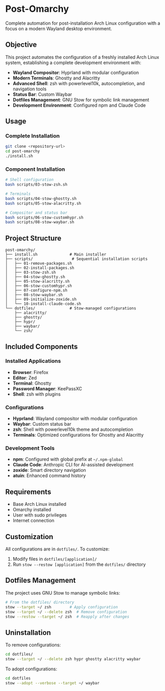# Post-Omarchy

Complete automation for post-installation Arch Linux configuration with a focus on a modern Wayland desktop environment.

## Objective

This project automates the configuration of a freshly installed Arch Linux system, establishing a complete development environment with:

- **Wayland Compositor**: Hyprland with modular configuration
- **Modern Terminals**: Ghostty and Alacritty
- **Advanced Shell**: zsh with powerlevel10k, autocompletion, and navigation tools
- **Status Bar**: Custom Waybar
- **Dotfiles Management**: GNU Stow for symbolic link management
- **Development Environment**: Configured npm and Claude Code

## Usage

### Complete Installation

```bash
git clone <repository-url>
cd post-omarchy
./install.sh
```

### Component Installation

```bash
# Shell configuration
bash scripts/03-stow-zsh.sh

# Terminals
bash scripts/04-stow-ghostty.sh
bash scripts/05-stow-alacritty.sh

# Compositor and status bar
bash scripts/06-stow-customhypr.sh
bash scripts/08-stow-waybar.sh
```

## Project Structure

```
post-omarchy/
├── install.sh              # Main installer
├── scripts/                 # Sequential installation scripts
│   ├── 01-remove-packages.sh
│   ├── 02-install-packages.sh
│   ├── 03-stow-zsh.sh
│   ├── 04-stow-ghostty.sh
│   ├── 05-stow-alacritty.sh
│   ├── 06-stow-customhypr.sh
│   ├── 07-configure-npm.sh
│   ├── 08-stow-waybar.sh
│   ├── 09-initialize-zoxide.sh
│   └── 10-install-claude-code.sh
└── dotfiles/               # Stow-managed configurations
    ├── alacritty/
    ├── ghostty/
    ├── hypr/
    ├── waybar/
    └── zsh/
```

## Included Components

### Installed Applications
- **Browser**: Firefox
- **Editor**: Zed
- **Terminal**: Ghostty
- **Password Manager**: KeePassXC
- **Shell**: zsh with plugins

### Configurations
- **Hyprland**: Wayland compositor with modular configuration
- **Waybar**: Custom status bar
- **zsh**: Shell with powerlevel10k theme and autocompletion
- **Terminals**: Optimized configurations for Ghostty and Alacritty

### Development Tools
- **npm**: Configured with global prefix at `~/.npm-global`
- **Claude Code**: Anthropic CLI for AI-assisted development
- **zoxide**: Smart directory navigation
- **atuin**: Enhanced command history

## Requirements

- Base Arch Linux installed
- Omarchy installed
- User with sudo privileges
- Internet connection

## Customization

All configurations are in `dotfiles/`. To customize:

1. Modify files in `dotfiles/[application]/`
2. Run `stow --restow [application]` from the `dotfiles/` directory

## Dotfiles Management

The project uses GNU Stow to manage symbolic links:

```bash
# From the dotfiles/ directory
stow --target ~/ zsh        # Apply configuration
stow --target ~/ --delete zsh  # Remove configuration
stow --restow --target ~/ zsh  # Reapply after changes
```

## Uninstallation

To remove configurations:

```bash
cd dotfiles/
stow --target ~/ --delete zsh hypr ghostty alacritty waybar
```

To adopt configurations:
```bash
cd dotfiles
stow --adopt --verbose --target ~/ waybar
```
```
